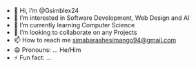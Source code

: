 - 👋 Hi, I’m @Gsimblex24
- 👀 I’m interested in Software Development, Web Design and AI
- 🌱 I’m currently learning Computer Science
- 💞️ I’m looking to collaborate on any Projects 
- 📫 How to reach me simabarashesimango94@gmail.com
- 😄 Pronouns: ... He/Him
- ⚡ Fun fact: ...

<!---
Gsimblex24/Gsimblex24 is a ✨ special ✨ repository because its `README.md` (this file) appears on your GitHub profile.
You can click the Preview link to take a look at your changes.
--->
